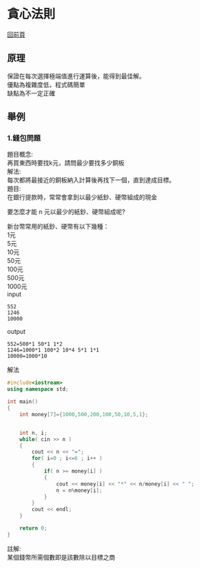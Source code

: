 # 貪心法則  
[回前頁](https://whaleon120.github.io/blogs/note/info/main)
## 原理  
保證在每次選擇極端值進行運算後，能得到最佳解。  
優點為複雜度低，程式碼簡單  
缺點為不一定正確
## 舉例  
### 1.錢包問題  
題目概念:  
再買東西時要找k元，請問最少要找多少銅板  
解法:  
每次都將最接近的銅板納入計算後再找下一個，直到達成目標。    
題目:    
在銀行提款時，常常會拿到以最少紙鈔、硬幣組成的現金  

要怎麼才能 n 元以最少的紙鈔、硬幣組成呢?  

新台幣常用的紙鈔、硬幣有以下幾種：  
1元  
5元  
10元  
50元  
100元  
500元  
1000元  
input  
```
552  
1246  
10000
```
output  
```
552=500*1 50*1 1*2
1246=1000*1 100*2 10*4 5*1 1*1
10000=1000*10
```
解法  
```cpp
#include<iostream>
using namespace std;

int main()
{
    int money[7]={1000,500,200,100,50,10,5,1};


    int n, i;
    while( cin >> n )
    {
        cout << n << "=";
        for( i=0 ; i<=6 ; i++ )
        {
            if( n >= money[i] )
            {
                cout << money[i] << "*" << n/money[i] << " ";
                n = n%money[i];
            }
        }
        cout << endl;
    }

    return 0;
}
```
註解:  
某個錢幣所需個數即是該數除以目標之商  
